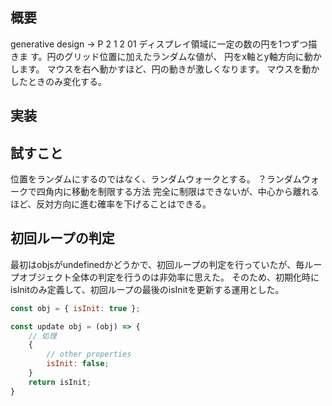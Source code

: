 ## 概要
generative design
→ P 2 1 2 01
ディスプレイ領域に一定の数の円を1つずつ描きま
す。円のグリッド位置に加えたランダムな値が、 円をx軸とy軸方向に動かします。 マウスを右へ動かすほど、円の動きが激しくなります。
マウスを動かしたときのみ変化する。

## 実装


## 試すこと
位置をランダムにするのではなく、ランダムウォークとする。
？ランダムウォークで四角内に移動を制限する方法
完全に制限はできないが、中心から離れるほど、反対方向に進む確率を下げることはできる。

## 初回ループの判定
最初はobjsがundefinedかどうかで、初回ループの判定を行っていたが、毎ループオブジェクト全体の判定を行うのは非効率に思えた。
そのため、初期化時にisInitのみ定義して、初回ループの最後のisInitを更新する運用とした。
```js
const obj = { isInit: true };

const update obj = (obj) => {
    // 処理
    {
        // other properties
        isInit: false;
    }
    return isInit;
}
```
